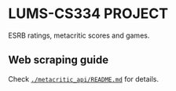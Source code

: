 # LUMS-CS334 PROJECT

ESRB ratings, metacritic scores and games.

## Web scraping guide

Check [`./metacritic_api/README.md`](./metacritic_api/README.md) for details.